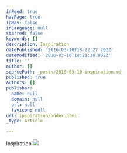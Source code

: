 ```yaml
---
inFeed: true
hasPage: true
inNav: false
inLanguage: null
starred: false
keywords: []
description: Inspiration
datePublished: '2016-03-10T18:22:27.702Z'
dateModified: '2016-03-10T18:21:38.862Z'
title: ''
author: []
sourcePath: _posts/2016-03-10-inspiration.md
published: true
authors: []
publisher:
  name: null
  domain: null
  url: null
  favicon: null
url: inspiration/index.html
_type: Article

---
```

Inspiration
![](https://the-grid-user-content.s3-us-west-2.amazonaws.com/6a500488-5d32-4404-9e93-4b25778464fb.jpg)